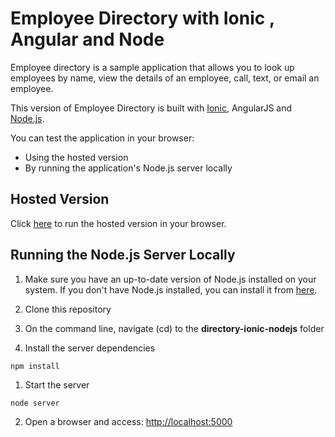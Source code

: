 # Employee Directory with Ionic , Angular and Node

Employee directory is a sample application that allows you to look up employees by name, view the details of an employee,
call, text, or email an employee.

This version of Employee Directory is built with [Ionic](http://ionicframework.com/), AngularJS and [Node.js]().

You can test the application in your browser:
- Using the hosted version
- By running the application's Node.js server locally


## Hosted Version

Click [here](http://54.251.166.78:9091/#/search) to run the hosted version in your browser.

## Running the Node.js Server Locally

1. Make sure you have an up-to-date version of Node.js installed on your system. If you don't have Node.js installed, you can install it from [here](http://nodejs.org/).

1. Clone this repository

1. On the command line, navigate (cd) to the **directory-ionic-nodejs** folder

1. Install the server dependencies

  ```
  npm install
  ```

1. Start the server

  ```
  node server
  ```

2. Open a browser and access: [http://localhost:5000](http://localhost:5000)
